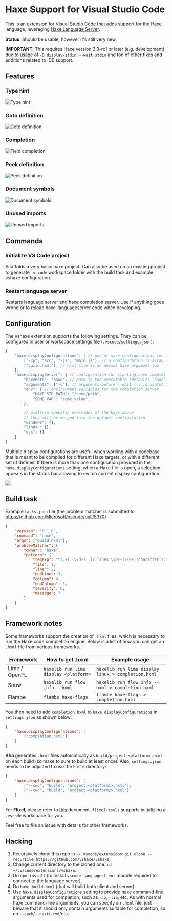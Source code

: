 # Haxe Support for Visual Studio Code

This is an extension for [Visual Studio Code](https://code.visualstudio.com) that adds support for the [Haxe](http://haxe.org/) language,
leveraging [Haxe Language Server](https://github.com/vshaxe/haxe-languageserver).

**Status**: Should be usable, however it's still very new.

**IMPORTANT**: This requires Haxe version 3.3-rc1 or later (e.g. development) due to usage of [`-D display-stdin`](https://github.com/HaxeFoundation/haxe/pull/5120),
[`--wait stdio`](https://github.com/HaxeFoundation/haxe/pull/5188) and ton of other fixes and additions related to IDE support.

## Features

### Type hint
![Type hint](images/type.png)

### Goto definition
![Goto definition](images/position.png)

### Completion
![Field completion](images/field.png)

### Peek definition
![Peek definition](images/peek.png)

### Document symbols
![Document symbols](images/symbols.png)

### Unused imports
![Unused imports](images/unusedimport.png)

## Commands

### Initialize VS Code project

Scaffolds a very basic haxe project. Can also be used on an existing project to generate `.vscode` workspace
folder with the build task and example vshaxe configuration.

### Restart language server

Restarts language server and haxe completion server. Use if anything goes wrong or to reload haxe-languageserver code when
developing.

## Configuration

The vshaxe extension supports the following settings. They can be configured in user or workspace settings file (`.vscode/settings.json`):

```js
{
    "haxe.displayConfigurations": [ // one or more configurations for the haxe completion server 
        ["-cp", "src", "-js", "main.js"], // a configuration is array of arguments passed to the completion server
        ["build.hxml"], // hxml file is an normal haxe argument too
    ],
    "haxe.displayServer": { // configuration for starting haxe completion server itself
        "haxePath": "haxe", // path to the executable (default: `haxe`)
        "arguments": ["-v"], // arguments before --wait (-v is useful for debugging)
        "env": { // environment variables for the completion server
            "HAXE_STD_PATH": "/some/path",
            "SOME_VAR": "some_value",
        },

        // platform-specific overrides of the keys above
        // they will be merged into the default configuration
        "windows": {},
        "linux": {},
        "osx": {}
    }
}
```

Multiple display configurations are useful when working with a codebase that is meant
to be compiled for different Haxe targets, or with a different set of defines. If 
there is more than one configuration provided in the `haxe.displayConfigurations` setting,
when a Haxe file is open, a selection appears in the status bar allowing to switch current
display configuration:

![](images/configs.gif)


## Build task

Example `tasks.json` file (the problem matcher is submitted to https://github.com/Microsoft/vscode/pull/5370)
```json
{
    "version": "0.1.0",
    "command": "haxe",
    "args": ["build.hxml"],
    "problemMatcher": {
        "owner": "haxe",
        "pattern": {
            "regexp": "^(.+):(\\d+): (?:lines \\d+-(\\d+)|character(?:s (\\d+)-| )(\\d+)) : (?:(Warning) : )?(.*)$",
            "file": 1,
            "line": 2,
            "endLine": 3,
            "column": 4,
            "endColumn": 5,
            "severity": 6,
            "message": 7
        }
    }
}
```

## Framework notes

Some frameworks support the creation of `.hxml` files, which is necessary to run the Haxe code completion engine. Below is a list of how you can get an `.hxml` file from various frameworks.

Framework     | How to get .hxml                      | Example usage
------------- | --------------------------------------|------------------------
Lime / OpenFL | `haxelib run lime display <platform>` | `haxelib run lime display linux > completion.hxml`
Snow          | `haxelib run flow info --hxml`        | `haxelib run flow info --hxml > completion.hxml`
Flambe        | `flambe haxe-flags`                   | `flambe haxe-flags > completion.hxml`

You then need to add `completion.hxml` to `haxe.displayConfigurations` in `settings.json` as shown below:

```json
{
    "haxe.displayConfigurations": [
        ["completion.hxml"]
    ]
}
```

**Kha** generates `.hxml` files automatically as `build/project-<platform>.hxml` on each build (so make to sure to build at least once). Also, `settings.json` needs to be adjusted to use the `build` directory:

```json
{
    "haxe.displayConfigurations": [
        ["--cwd", "build", "project-<platform1>.hxml"],
        ["--cwd", "build", "project-<platform2>.hxml"]
    ]
}
```

For **Flixel**, please refer to [this](https://github.com/HaxeFlixel/flixel-docs/blob/master/documentation/00_getting_started/05-visual-studio-code.html.md) document. `flixel-tools` supports initializing a `.vscode` workspace for you.

Feel free to file an issue with details for other frameworks.

## Hacking

1. Recursively clone this repo in `~/.vscode/extensions`: `git clone --recursive https://github.com/vshaxe/vshaxe`.
2. Change current directory to the cloned one: `cd ~/.vscode/extensions/vshaxe`.
3. Do `npm install` (to install `vscode-languageclient` module required to connect to the language server).
4. Do `haxe build.hxml` (that will build both client and server)
5. Use `haxe.displayConfigurations` setting to provide haxe command-line arguments used for completion, such as `-cp`, `-lib`, etc.
As with normal haxe command-line arguments, you can specify an `.hxml` file, just beware that it should only contain arguments suitable for completion,
so no `--each`/`--next`/`-cmd`/etc.
